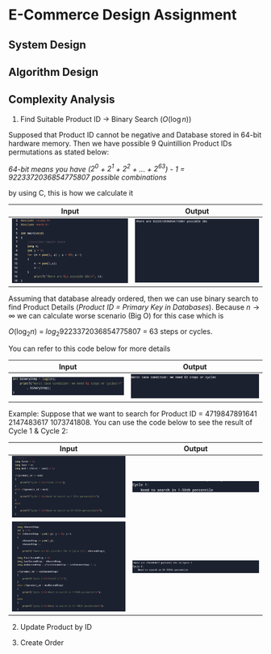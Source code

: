 # E-Commerce Design Assignment

## System Design

## Algorithm Design

## Complexity Analysis

1. Find Suitable Product ID -> Binary Search ($O(\log n)$)

Supposed that Product ID cannot be negative and Database stored in 64-bit hardware memory. Then we have possible 9 Quintillion Product IDs permutations as stated below:

_64-bit means you have ($2^0$ + $2^1$ + $2^2$ + ... + $2^{63}$) - 1 = 9223372036854775807 possible combinations_

by using C, this is how we calculate it

|                 **Input**                 |            **Output**             |
| :---------------------------------------: | :-------------------------------: |
| ![possible-ids](/assets/possible-ids.png) | ![output-1](/assets/output-1.png) |

Assuming that database already ordered, then we can use binary search to find Product Details (_Product ID = Primary Key in Databases_). Because ${n\to\infty}$ we can calculate worse scenario (Big O) for this case which is

$O(\log_{2} n)$ = $log_{2} 9223372036854775807$ = 63 steps or cycles.

You can refer to this code below for more details

|                 **Input**                 |            **Output**             |
| :---------------------------------------: | :-------------------------------: |
| ![binary-steps](/assets/binary-steps.png) | ![output-2](/assets/output-2.png) |

Example:
Suppose that we want to search for Product ID = 4719847891641 2147483617 1073741808. You can use the code below to see the result of Cycle 1 & Cycle 2:

|            **Input**            |            **Output**             |
| :-----------------------------: | :-------------------------------: |
| ![cycle-1](/assets/cycle-1.png) | ![output-1](/assets/output-3.png) |
| ![cycle-2](/assets/cycle-2.png) | ![output-4](/assets/output-4.png) |

2. Update Product by ID

3. Create Order
